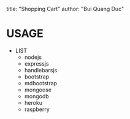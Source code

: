 title: "Shopping Cart"
author: "Bui Quang Duc"

# USAGE
* LIST
  + nodejs
  + expressjs
  + handlebarsjs
  + bootstrap
  + mdbootstrap
  + mongoose
  + mongodb
  + heroku
  + raspberry
